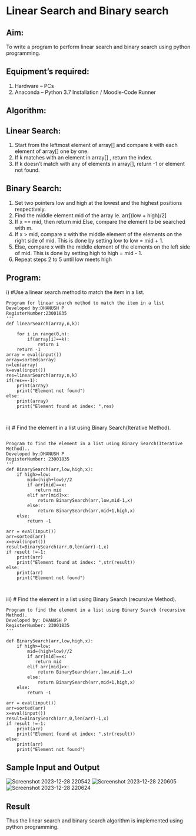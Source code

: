 # Linear Search and Binary search
## Aim:
To write a program to perform linear search and binary search using python programming.
## Equipment’s required:
1.	Hardware – PCs
2.	Anaconda – Python 3.7 Installation / Moodle-Code Runner
## Algorithm:
## Linear Search:
1.	Start from the leftmost element of array[] and compare k with each element of array[] one by one.
2.	If k matches with an element in array[] , return the index.
3.	If k doesn’t match with any of elements in array[], return -1 or element not found.
## Binary Search:
1.	Set two pointers low and high at the lowest and the highest positions respectively.
2.	Find the middle element mid of the array ie. arr[(low + high)/2]
3.	If x == mid, then return mid.Else, compare the element to be searched with m.
4.	If x > mid, compare x with the middle element of the elements on the right side of mid. This is done by setting low to low = mid + 1.
5.	Else, compare x with the middle element of the elements on the left side of mid. This is done by setting high to high = mid - 1.
6.	Repeat steps 2 to 5 until low meets high
## Program:
i)	#Use a linear search method to match the item in a list.
```
Program for linear search method to match the item in a list
Developed by:DHANUSH P
RegisterNumber:23001835 
'''
def linearSearch(array,n,k):
    
    for i in range(0,n):
        if(array[i]==k):
            return i
    return -1
array = eval(input())
array=sorted(array)
n=len(array)
k=eval(input())
res=linearSearch(array,n,k)
if(res==-1):
    print(array)
    print("Element not found")
else:
    print(array)
    print("Element found at index: ",res)



```
ii)	# Find the element in a list using Binary Search(Iterative Method).
```

Program to find the element in a list using Binary Search(Iterative Method)..
Developed by:DHANUSH P
RegisterNumber: 23001835
'''
def BinarySearch(arr,low,high,x):
    if high>=low:
        mid=(high+low)//2
        if arr[mid]==x:
           return mid
        elif arr[mid]>x:
            return BinarySearch(arr,low,mid-1,x)
        else:
            return BinarySearch(arr,mid+1,high,x)
    else:
        return -1
    
arr = eval(input())
arr=sorted(arr)
x=eval(input())
result=BinarySearch(arr,0,len(arr)-1,x)
if result !=-1:
    print(arr)
    print("Element found at index: ",str(result))
else:
    print(arr)
    print("Element not found")



```
iii)	# Find the element in a list using Binary Search (recursive Method).
```
Program to find the element in a list using Binary Search (recursive Method).
Developed by: DHANUSH P
RegisterNumber: 23001835
'''

def BinarySearch(arr,low,high,x):
    if high>=low:
        mid=(high+low)//2
        if arr[mid]==x:
           return mid
        elif arr[mid]>x:
            return BinarySearch(arr,low,mid-1,x)
        else:
            return BinarySearch(arr,mid+1,high,x)
    else:
        return -1
    
arr = eval(input())
arr=sorted(arr)
x=eval(input())
result=BinarySearch(arr,0,len(arr)-1,x)
if result !=-1:
    print(arr)
    print("Element found at index: ",str(result))
else:
    print(arr)
    print("Element not found")

```
## Sample Input and Output

![Screenshot 2023-12-28 220542](https://github.com/Dhanush0143/Search-Algorithm/assets/139841924/aff7955a-d87d-4057-8d89-a11cb663c6c9)
![Screenshot 2023-12-28 220605](https://github.com/Dhanush0143/Search-Algorithm/assets/139841924/992fb528-9b3a-48a1-a18c-adba6ded546e)
![Screenshot 2023-12-28 220624](https://github.com/Dhanush0143/Search-Algorithm/assets/139841924/953af6c0-2b35-407f-b32f-1a28bb5d543c)

## Result
Thus the linear search and binary search algorithm is implemented using python programming.
